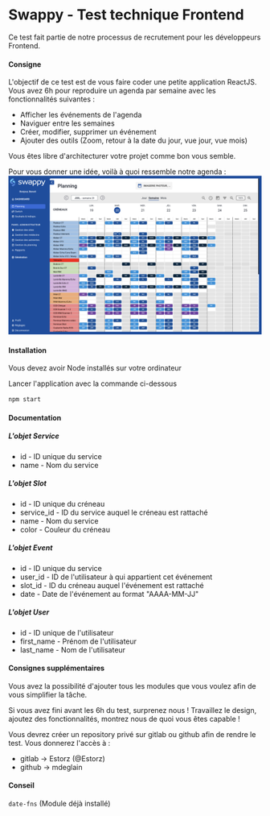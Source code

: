 # Swappy - Test technique Frontend

Ce test fait partie de notre processus de recrutement pour les développeurs Frontend.

#### Consigne

L'objectif de ce test est de vous faire coder une petite application ReactJS.
Vous avez 6h pour reproduire un agenda par semaine avec les fonctionnalités suivantes :

-   Afficher les événements de l'agenda
-   Naviguer entre les semaines
-   Créer, modifier, supprimer un événement
-   Ajouter des outils (Zoom, retour à la date du jour, vue jour, vue mois)

Vous êtes libre d'architecturer votre projet comme bon vous semble.

Pour vous donner une idée, voilà à quoi ressemble notre agenda :
![](planning.png)

#### Installation

Vous devez avoir Node installés sur votre ordinateur

Lancer l'application avec la commande ci-dessous

```sh
npm start
```

#### Documentation

##### L'objet Service

-   id - ID unique du service
-   name - Nom du service

##### L'objet Slot

-   id - ID unique du créneau
-   service_id - ID du service auquel le créneau est rattaché
-   name - Nom du service
-   color - Couleur du créneau

##### L'objet Event

-   id - ID unique du service
-   user_id - ID de l'utilisateur à qui appartient cet événement
-   slot_id - ID du créneau auquel l'événement est rattaché
-   date - Date de l'événement au format "AAAA-MM-JJ"

##### L'objet User

-   id - ID unique de l'utilisateur
-   first_name - Prénom de l'utilisateur
-   last_name - Nom de l'utilisateur

#### Consignes supplémentaires

Vous avez la possibilité d'ajouter tous les modules que vous voulez afin de vous simplifier la tâche.

Si vous avez fini avant les 6h du test, surprenez nous ! Travaillez le design, ajoutez des fonctionnalités, montrez nous de quoi vous êtes capable !

Vous devrez créer un repository privé sur gitlab ou github afin de rendre le test.
Vous donnerez l'accès à :

-   gitlab -> Estorz (@Estorz)
-   github -> mdeglain

#### Conseil

`date-fns` (Module déjà installé)
